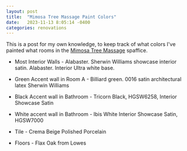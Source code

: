 ```yaml
---
layout: post
title:  "Mimosa Tree Massage Paint Colors"
date:   2023-11-13 8:05:14 -0400
categories: renovations
---
```


This is a post for my own knowledge, to keep track of what colors I've painted what rooms in the [Mimosa Tree Massage](www.mimosatreemassage.com) spaffice.

* Most Interior Walls - Alabaster. Sherwin Williams showcase interior satin. Alabaster. Interior Ultra white base. 

* Green Accent wall in Room A - Billiard green. 0016 satin architectural latex Sherwin Williams 

* Black Accent wall in Bathroom - Tricorn Black, HGSW6258, Interior Showcase Satin

* White accent wall in Bathroom - Ibis White Interior Showcase Satin, HGSW7000

* Tile - Crema Beige Polished Porcelain

* Floors - Flax Oak from Lowes